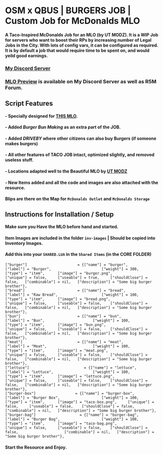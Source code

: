 
# OSM x QBUS | BURGERS JOB | Custom Job for McDonalds MLO

#### A Taco-Inspired McDonalds Job for an MLO (by UT MODZ). It is a WIP Job for servers who want to boost their RPs by increasing number of Legal Jobs in the City. With lots of config vars, it can be configured as required. It is by default a job that would require time to be spent on, and would yeild good earnings. 

### [My Discord Server](https://discord.gg/bfPKqNhQPQ)
### [MLO Preview](https://www.youtube.com/watch?v=qHw63IeCcJs) is available on My Discord Server as well as R5M Forum.


## Script Features 

#### - Specially designed for [THIS MLO](https://www.youtube.com/watch?v=qHw63IeCcJs). 
#### - Added *Burger Bun Making* as an extra part of the JOB.
#### - Added *DRIVEBY* where other citizens can also buy Burgers (if someone makes burgers)
#### - All other features of TACO JOB intact, optimized slightly, and removed useless stuff. 
#### - Locations adapted well to the Beautiful MLO by [UT MODZ](https://www.youtube.com/channel/UCLyHsvgL80IIatiWyhG-TjA)
#### - New Items added and all the code and images are also attached with the resource. 

#### Blips are there on the Map for `McDonalds Outlet` and `McDonalds Storage`

## Instructions for Installation / Setup 

#### Make sure you Have the MLO before hand and started. 

#### Item Images are included in the folder `inv-images` | Should be copied into Inventory Images.

#### Add this into your `SHARED.LUA` in the `Shared Items` (in the CORE FOLDER)

```
["burger"] 		 			 	 = {["name"] = "burger",       		    		["label"] = "Burger",	 					["weight"] = 300, 		["type"] = "item", 		["image"] = "burger.png", 				["unique"] = false, 	["useable"] = true, 	["shouldClose"] = false,   ["combinable"] = nil,   ["description"] = "Some big burger brother"},
["bread"] 		 			 	 = {["name"] = "bread",       		    		["label"] = "Raw Bread",	 				["weight"] = 100, 		["type"] = "item", 		["image"] = "bread.png", 				["unique"] = false, 	["useable"] = false, 	["shouldClose"] = false,   ["combinable"] = nil,   ["description"] = "Some big burger brother"},
["bun"] 		 			 	 = {["name"] = "bun",       		    		["label"] = "Bun",	 					["weight"] = 100, 		["type"] = "item", 		["image"] = "bun.png", 				        ["unique"] = false, 	["useable"] = false, 	["shouldClose"] = false,   ["combinable"] = nil,   ["description"] = "Some big burger brother"},
["meat"] 		 			 	 = {["name"] = "meat",       		    		["label"] = "Meat",	 					["weight"] = 100, 		["type"] = "item", 		["image"] = "meat.png", 				["unique"] = false, 	["useable"] = false, 	["shouldClose"] = false,   ["combinable"] = nil,   ["description"] = "Some big burger brother"},
["lettuce"] 	 			 	    = {["name"] = "lettuce",       			        ["label"] = "Lettuce",	 				["weight"] = 100, 		["type"] = "item", 		["image"] = "lettuce.png", 				["unique"] = false, 	["useable"] = false, 	["shouldClose"] = false,   ["combinable"] = nil,   ["description"] = "Some big burger brother"},
["burger-box"] 	 			    = {["name"] = "burger-box",       			        ["label"] = "Burger Box",	 				["weight"] = 100, 		["type"] = "item", 		["image"] = "taco-box.png",     ["unique"] = false, 	["useable"] = false, 	["shouldClose"] = false,                     ["combinable"] = nil,   ["description"] = "Some big burger brother"},
["burger-bag"] 	 			 	  = {["name"] = "burger-bag",       			    ["label"] = "Burger Bag",	 				["weight"] = 100, 		["type"] = "item", 		["image"] = "taco-bag.png", 			["unique"] = false, 	["useable"] = false, 	["shouldClose"] = false,                     ["combinable"] = nil,   ["description"] = "Some big burger brother"},
```
#### Start the Resource and Enjoy. 
